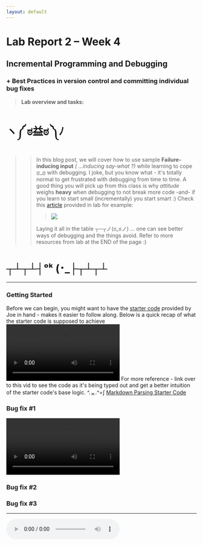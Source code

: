 ```yaml
---
layout: default
---
```


# Lab Report 2 – Week 4
## Incremental Programming and Debugging
### + Best Practices in version control and committing individual bug fixes
> **Lab overview and tasks:**
# ヽ༼ ಠ益ಠ ༽ﾉ
>>In this blog post, we will cover how to use sample **Failure-inducing input** *( ...inducing say-what ?)* while learning to cope ಥ_ಥ with debugging. I joke, but you know what - it's totally normal to get frustrated with debugging from time to time. A good thing you will pick up from this class is why *attitude* weighs **heavy** when debugging to not break more code -and- if you learn to start small (incrementally) you start smart :) 
>>Check this [article](https://jvns.ca/blog/debugging-attitude-matters/) provided in lab for example:
>>> <img src="https://pbs.twimg.com/media/EVfh7xaXsAAJa3E?format=jpg&amp;name=large">
>> Laying it all in the table ┬─┬ノ(ಠ_ಠノ) ... one can see better ways of debugging and the things avoid. Refer to more resources from lab at the END of the page :)

# ┬┴┬┴┤ᵒᵏ (･_├┬┴┬┴
***

### Getting Started
Before we can begin, you might want to have the [starter code](https://github.com/ucsd-cse15l-w22/markdown-parse) provided by Joe in hand - makes it easier to follow along.
Below is a quick recap of what the starter code is supposed to achieve
<video src="assets\images\week4.intro.mp4" controls="controls" style="max-width: 1000px;"></video>
For more reference - link over to this vid to see the code as it's being typed out and get a better intuition of the starter code's base logic.
^.ᆽ.^=∫ [Markdown Parsing Starter Code](https://youtu.be/_y9hkrN9k3w)


### Bug fix #1
<video src="assets\images\testCase1.mp4" controls="controls" style="max-width: 1000px;"></video>

### Bug fix #2

### Bug fix #3

***
<audio controls loop autoplay>
  <source src="assets\images\Battle! (Wild Pokémon) medley (Gen 1 - Gen 8) - Arranged by DeadmanPR (128 kbps).mp3" type="audio/mpeg">
Your browser does not support the audio element.
</audio>